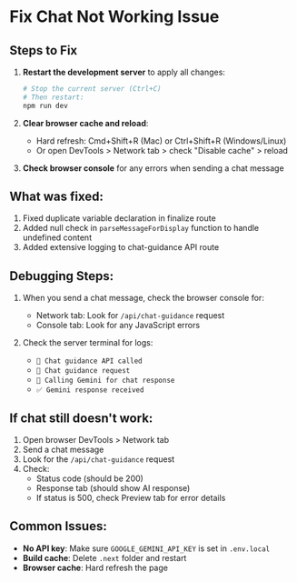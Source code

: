 # Fix Chat Not Working Issue

## Steps to Fix

1. **Restart the development server** to apply all changes:
   ```bash
   # Stop the current server (Ctrl+C)
   # Then restart:
   npm run dev
   ```

2. **Clear browser cache and reload**:
   - Hard refresh: Cmd+Shift+R (Mac) or Ctrl+Shift+R (Windows/Linux)
   - Or open DevTools > Network tab > check "Disable cache" > reload

3. **Check browser console** for any errors when sending a chat message

## What was fixed:
1. Fixed duplicate variable declaration in finalize route
2. Added null check in `parseMessageForDisplay` function to handle undefined content
3. Added extensive logging to chat-guidance API route

## Debugging Steps:
1. When you send a chat message, check the browser console for:
   - Network tab: Look for `/api/chat-guidance` request
   - Console tab: Look for any JavaScript errors

2. Check the server terminal for logs:
   - `🚀 Chat guidance API called`
   - `📝 Chat guidance request`
   - `🤖 Calling Gemini for chat response`
   - `✅ Gemini response received`

## If chat still doesn't work:
1. Open browser DevTools > Network tab
2. Send a chat message
3. Look for the `/api/chat-guidance` request
4. Check:
   - Status code (should be 200)
   - Response tab (should show AI response)
   - If status is 500, check Preview tab for error details

## Common Issues:
- **No API key**: Make sure `GOOGLE_GEMINI_API_KEY` is set in `.env.local`
- **Build cache**: Delete `.next` folder and restart
- **Browser cache**: Hard refresh the page